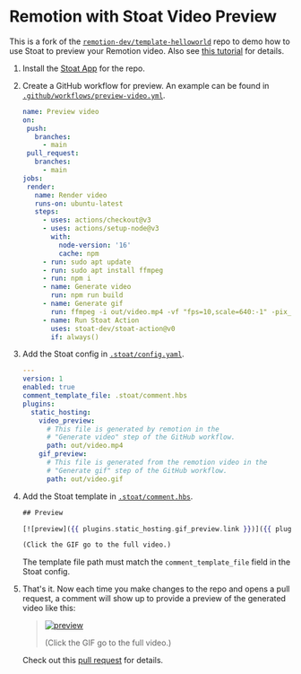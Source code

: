 # Remotion with Stoat Video Preview

This is a fork of the [`remotion-dev/template-helloworld`](https://github.com/remotion-dev/template-helloworld) repo to demo how to use Stoat to preview your Remotion video. Also see [this tutorial](https://docs.stoat.dev/docs/tutorials/preview-remotion) for details.

1. Install the [Stoat App](https://github.com/apps/stoat-app) for the repo.
2. Create a GitHub workflow for preview. An example can be found in [`.github/workflows/preview-video.yml`](.github/workflows/preview-video.yml).

    ```yaml
    name: Preview video
    on:
     push:
       branches:
         - main
     pull_request:
       branches:
         - main
    jobs:
     render:
       name: Render video
       runs-on: ubuntu-latest
       steps:
         - uses: actions/checkout@v3
         - uses: actions/setup-node@v3
           with:
             node-version: '16'
             cache: npm
         - run: sudo apt update
         - run: sudo apt install ffmpeg
         - run: npm i
         - name: Generate video
           run: npm run build
         - name: Generate gif
           run: ffmpeg -i out/video.mp4 -vf "fps=10,scale=640:-1" -pix_fmt rgb24 out/video.gif
         - name: Run Stoat Action
           uses: stoat-dev/stoat-action@v0
           if: always()
    ```

3. Add the Stoat config in [`.stoat/config.yaml`](.stoat/config.yaml).

    ```yaml
    ---
    version: 1
    enabled: true
    comment_template_file: .stoat/comment.hbs
    plugins:
      static_hosting:
        video_preview:
          # This file is generated by remotion in the
          # "Generate video" step of the GitHub workflow.
          path: out/video.mp4
        gif_preview:
          # This file is generated from the remotion video in the
          # "Generate gif" step of the GitHub workflow.
          path: out/video.gif
    ```

4. Add the Stoat template in [`.stoat/comment.hbs`](.stoat/comment.hbs).

    ```handlebars
    ## Preview

    [![preview]({{ plugins.static_hosting.gif_preview.link }})]({{ plugins.static_hosting.video_preview.link }})
    
    (Click the GIF go to the full video.)
    ```
   
    The template file path must match the `comment_template_file` field in the Stoat config.

5. That's it. Now each time you make changes to the repo and opens a pull request, a comment will show up to provide a preview of the generated video like this:

    > [![preview](https://stoat-dev--example-re-cf7a--2bc0178--gif-preview.stoat.page/video.gif)](https://stoat-dev--example-re-cf7a--2bc0178--video-preview.stoat.page/video.mp4)
    >
    > (Click the GIF go to the full video.)
    
    Check out this [pull request](https://github.com/stoat-dev/example-remotion/pull/2) for details.
